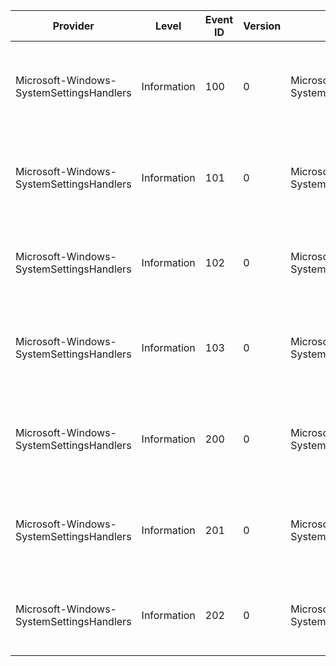 Provider                                  |  Level        |  Event ID  |  Version  |  Channel                                         |  Task  |  Opcode  |  Keyword        |  Message
------------------------------------------|---------------|------------|-----------|--------------------------------------------------|--------|----------|-----------------|-------------------------------------------------------------------------------------
Microsoft-Windows-SystemSettingsHandlers  |  Information  |  100       |  0        |  Microsoft-Windows-SystemSettingsHandlers/Debug  |        |          |  CELL DATAMART  |  DataMart cell balance completed with HRESULT [{HRESULT}] StatusCode [{StatusCode}]
Microsoft-Windows-SystemSettingsHandlers  |  Information  |  101       |  0        |  Microsoft-Windows-SystemSettingsHandlers/Debug  |        |          |  CELL DATAMART  |  DataMart cell application HRESULT [{HRESULT}] PFN [{Pfn}] Arguments [{Arguments}]
Microsoft-Windows-SystemSettingsHandlers  |  Information  |  102       |  0        |  Microsoft-Windows-SystemSettingsHandlers/Debug  |        |          |  CELL DATAMART  |  DataMart Cell provider list created HRESULT [{HRESULT}] PFNs [{Pfns}]
Microsoft-Windows-SystemSettingsHandlers  |  Information  |  103       |  0        |  Microsoft-Windows-SystemSettingsHandlers/Debug  |        |          |  CELL DATAMART  |  DataMart Cell provider list created HRESULT [{HRESULT}] PFNs [{StatusCode}]
Microsoft-Windows-SystemSettingsHandlers  |  Information  |  200       |  0        |  Microsoft-Windows-SystemSettingsHandlers/Debug  |        |          |  WIFI DATAMART  |  DataMart Wi-Fi balance completed with HRESULT [{HRESULT}] StatusCode [{StatusCode}]
Microsoft-Windows-SystemSettingsHandlers  |  Information  |  201       |  0        |  Microsoft-Windows-SystemSettingsHandlers/Debug  |        |          |  WIFI DATAMART  |  DataMart Wi-Fi application HRESULT [{HRESULT}] PFN [{Pfn}] Arguments [{Arguments}]
Microsoft-Windows-SystemSettingsHandlers  |  Information  |  202       |  0        |  Microsoft-Windows-SystemSettingsHandlers/Debug  |        |          |  WIFI DATAMART  |  DataMart Wi-Fi provider list created HRESULT [{HRESULT}] PFNs [{Pfns}]